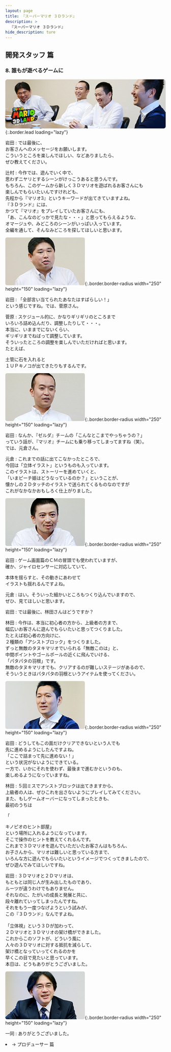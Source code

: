 ```yaml
---
layout: page
title: 『スーパーマリオ ３Ｄランド』
description: >
  『スーパーマリオ ３Ｄランド』
hide_description: ture
---
```


## 開発スタッフ 篇

### 8. 誰もが遊べるゲームに

![](/interviews/jp/3ds/arej/vol1/img/mainvisual8.jpg){:.border.lead loading="lazy"}

岩田
: では最後に、<br>お客さんへのメッセージをお願いします。<br>こういうところを楽しんでほしい、などありましたら、<br>ぜひ教えてください。

辻村
: 今作では、遊んでいく中で、<br>思わずニヤリとするシーンがけっこうあると思うんです。<br>もちろん、このゲームから新しく３Ｄマリオを遊ばれるお客さんにも<br>楽しんでもらいたいんですけれども、<br>先程から『マリオ3』というキーワードが出てきていますよね。<br>『３Ｄランド』には、<br>かつて『マリオ』をプレイしていたお客さんにも、<br>「あ、こんなのどっかで見たな・・・」と思ってもらえるような、<br>オマージュや、みどころのシーンがいっぱい入っています。<br>全編を通して、そんなみどころを探してほしいと思います。

![](/interviews/jp/3ds/arej/vol1/img/photo21.jpg){:.border.border-radius width="250" height="150"  loading="lazy"}

岩田
: 「全部言い当てられたあなたはすばらしい！」<br>という感じですね。では、菅原さん。

菅原
: スケジュール的に、かなりギリギリのところまで<br>いろいろ詰め込んだり、調整したりして・・・。<br>本当に、いままでにないくらい、<br>ギリギリまでねばって調整しています。<br>そういったところの調整を楽しんでいただければと思います。<br>たとえば、



土管に石を入れると<br>１ＵＰキノコが出てきたりもするんです。

![](/interviews/jp/3ds/arej/vol1/img/photo22.jpg){:.border.border-radius width="250" height="150"  loading="lazy"}

岩田
: なんか、『ゼルダ』チームの「こんなとこまでやっちゃうの？」<br>っていう話が、『マリオ』チームにも乗り移ってしまってますね（笑）。<br>では、元倉さん。

元倉
: これまでの話に出てこなかったところで、<br>今回は「立体イラスト」というものも入っています。<br>このイラストは、ストーリーを進めていくと、<br>「いまピーチ姫はどうなっているのか？」ということが、<br>懐かしの２Ｄタッチのイラストで送られてくるものなのですが<br>これがなかなかおもしろく仕上がりました。

![](/interviews/jp/3ds/arej/vol1/img/photo23.jpg){:.border.border-radius width="250" height="150"  loading="lazy"}

岩田
: ゲーム画面篇のＣＭの冒頭でも使われていますが、<br>確か、ジャイロセンサーに対応していて、<br>

本体を揺らすと、その動きにあわせて<br>イラストも揺れるんですよね。

元倉
: はい。そういった細かいところもつくり込んでいますので、<br>ぜひ、見てほしいと思います。

岩田
: では最後に、林田さんはどうですか？

林田
: 今作は、本当に初心者の方から、上級者の方まで、<br>幅広いお客さんに遊んでもらいたいと思ってつくりました。<br>たとえば初心者の方向けに、<br>２種類の「アシストブロック」をつくりました。<br>ずっと無敵のタヌキマリオでいられる「無敵このは」と、<br>中間ポイントやゴールポールの近くに飛んでいける、<br>「パタパタの羽根」です。<br>無敵のタヌキマリオでも、クリアするのが難しいステージがあるので、<br>そういうときはパタパタの羽根というアイテムを使ってください。

![](/interviews/jp/3ds/arej/vol1/img/photo24.jpg){:.border.border-radius width="250" height="150"  loading="lazy"}

岩田
: どうしてもこの面だけクリアできないという人でも<br>先に進めるようにしたんですよね。<br>「ここで詰まって先に進めない！」<br>という状況がないようにできている。<br>一方で、いかにそれを使わず、最後まで進むかというのも、<br>楽しめるようになっていますね。

林田
: ５回ミスでアシストブロックは出てきますから、<br>上級者の人は、ぜひこれを出さないようにプレイしてみてください。<br>また、もしゲームオーバーになってしまったときも、<br>最初のうちは

「

キノピオのヒント部屋」<br>という場所に入れるようになっています。<br>そこで操作のヒントを教えてくれるんです。<br>これまで３Ｄマリオを遊んでいただいたお客さんはもちろん、<br>お子さんから、マリオは難しいと思っている方まで、<br>いろんな方に遊んでもらいたいというイメージでつくってきましたので、<br>ぜひ遊んでみてほしいですね。

岩田
: ３Ｄマリオと２Ｄマリオは、<br>もともとは同じ人が生み出したものであり、<br>ルーツが違うわけでもありません。<br>それなのに、たがいの成長と発展と共に、<br>段々離れていってしまったんですね。<br>それをもう一度つなげようという試みが、<br>この『３Ｄランド』なんですよね。<br><br>「立体視」という３Ｄが加わって、<br>２Ｄマリオと３Ｄマリオの架け橋ができました。<br>これからこのソフトが、どういう風に<br>人々の３Ｄマリオに対する抵抗を減らして、<br>架け橋となっていってくれるのかを<br>早くこの目で見たいと思っています。<br>本日は、どうもありがとうございました。

![](/interviews/jp/3ds/arej/vol1/img/photo25.jpg){:.border.border-radius width="250" height="150"  loading="lazy"}

一同
: ありがとうございました。

<li class="pagination-next"><span>→ プロデューサー 篇
